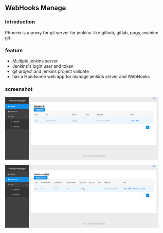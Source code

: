 ## WebHooks Manage


### Introduction
Phoneix is a proxy for git server for jenkins. like github, gitlab, gogs, oschine git.

### feature
- Multiple jenkins server
- Jenkins's login user and token
- git project and jenkins project validate
- has a Handsome web app for manage jenkins server and WebHooks


### screenshot
![](screenshot/chrome_2017-07-11_17-49-55.png)

![](screenshot/chrome_2017-07-11_17-50-05.png)
